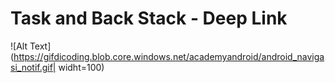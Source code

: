 # Task and Back Stack - Deep Link
![Alt Text](https://gifdicoding.blob.core.windows.net/academyandroid/android_navigasi_notif.gif| widht=100)

